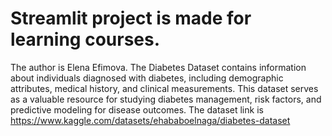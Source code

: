 # Streamlit project is made for learning courses. 
The author is Elena Efimova.
The Diabetes Dataset contains information about individuals diagnosed with diabetes, including demographic attributes, medical history, and clinical measurements. This dataset serves as a valuable resource for studying diabetes management, risk factors, and predictive modeling for disease outcomes. The dataset link is https://www.kaggle.com/datasets/ehababoelnaga/diabetes-dataset